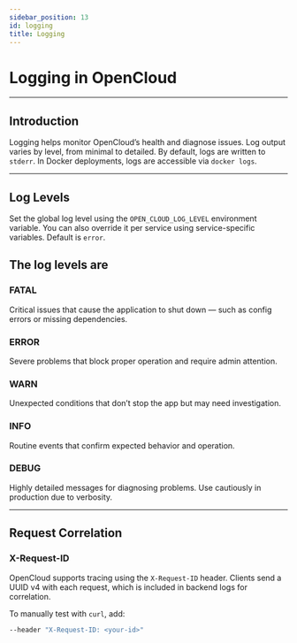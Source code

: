 ```yaml
---
sidebar_position: 13
id: logging
title: Logging
---
```


# Logging in OpenCloud

---

## Introduction

Logging helps monitor OpenCloud’s health and diagnose issues. Log output varies by level, from minimal to detailed. By
default, logs are written to `stderr`. In Docker deployments, logs are accessible via `docker logs`.

---

## Log Levels

Set the global log level using the `OPEN_CLOUD_LOG_LEVEL` environment variable. You can also override it per service
using service-specific variables. Default is `error`.

## The log levels are

### FATAL

Critical issues that cause the application to shut down — such as config errors or missing dependencies.

### ERROR

Severe problems that block proper operation and require admin attention.

### WARN

Unexpected conditions that don’t stop the app but may need investigation.

### INFO

Routine events that confirm expected behavior and operation.

### DEBUG

Highly detailed messages for diagnosing problems. Use cautiously in production due to verbosity.

---

## Request Correlation

### X-Request-ID

OpenCloud supports tracing using the `X-Request-ID` header. Clients send a UUID v4 with each request, which is included
in backend logs for correlation.

To manually test with `curl`, add:

```bash
--header "X-Request-ID: <your-id>"
```
